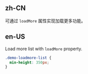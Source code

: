 ## zh-CN

可通过 `loadMore` 属性实现加载更多功能。

## en-US

Load more list with `loadMore` property.

```css
.demo-loadmore-list {
  min-height: 350px;
}
```
